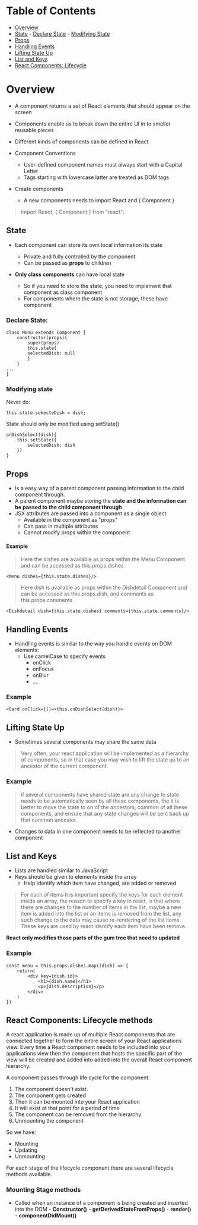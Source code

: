 # Table of Contents

-   [Overview](#React-Components)
-   [State](#State) - [Declare State](#declare-State) - [Modifying State](#modifying-state)
-   [Props](#Props)
-   [Handling Events](#Handling-Events)
-   [Lifting State Up](#Lifting-State-Up)
-   [List and Keys](#List-and-Keys)
-   [React Components: Lifecycle ](#React-Components-Lifecycle-methods)

# Overview <a name="React-Components"></a>

-   A component returns a set of React elements that should appear on the screen
-   Components enable us to break down the entire UI in to smaller reusable pieces
-   Different kinds of components can be defined in React

-   Component Conventions

    -   User-defined component names must always start with a Capital Letter
    -   Tags starting with lowercase latter are treated as DOM tags

-   Create components

    -   A new components needs to import React and { Component }

> import React, { Component } from "react";

## State <a name="State"></a>

-   Each component can store its own local information its state

    -   Private and fully controlled by the component
    -   Can be passed as **props** to children

-   **Only class components** can have local state

    -   So if you need to store the state, you need to implement that component as class component
    -   For components where the state is not storage, these have component

### Declare State: <a name="declare-State"></a>

    class Menu extends Component {
        constructor(props){
            super(props)
            this.state{
            selectedDish: null
            }
        }
    ...
    }

### Modifying state <a name="modifying-state"></a>

Never do:

    this.state.sekecteDish = dish;

State should only be modified using setState()

    onDishSelect(dish){
        this.setState({
            selectedDish: dish
        })
    }

## Props <a name="Props"></a>

-   Is a easy way of a parent component passing information to the child component through.
-   A parent component maybe storing the **state and the information can be passed to the child component through**
-   JSX attributes are passed into a component as a single object
    -   Available in the component as "props"
    -   Can pass in multiple attributes
    -   Cannot modify props within the component

#### Example

> Here the dishes are available as props within the Menu Component and can be accessed as this.props.dishes

    <Menu dishes={this.state.dishes}/>

> Here dish is available as props within the Dishdetail Component and can be accessed as this.props.dish, and comments as this.props.comments

    <Dishdetail dish={this.state.dishes} comments={this.state.comments}/>

## Handling Events<a name="Handling-Events"></a>

-   Handling events is similar to the way you handle events on DOM elements:
    -   Use camelCase to specify events
        -   onClick
        -   onFocus
        -   onBlur
        -   ...

### Example

    <Card onClick={()=>this.onDishSelect(dish)}>

## Lifting State Up <a name="Lifting-State-Up"></a>

-   Sometimes several components may share the same data

> Very often, your react application will be implemented as a hierarchy of components, so in that case you may wish to lift the state up to an ancestor of the current component.

### Example

> if several components have shared state are any change to state needs to be automatically seen by all these components, the it is better to move the state to on of the ancestors, common of all these components, and ensure that any state changes will be sent back up that common ancestor.

-   Changes to data in one component needs to be reflected to another component

## List and Keys <a name="List-and-Keys"></a>

-   Lists are handled similar to JavaScript
-   Keys should be given to elements inside the array
    -   Help identify which item have changed, are added or removed

> For each of items it is important specify the keys for each element inside an array, the reason to specify a key in react, is that where there are changes to the number of items in the list, maybe a new item is added into the list or an items is removed from the list, any such change to the data may cause re-rendering of the list items. These keys are used by react identify each item have been remove.

**React only modifies those parts of the gum tree that need to updated**

### Example

    const menu = this.props.dishes.map((dish) => {
        return(
            <div key={dish.id}>
                <h1>{dish.name}</h1>
                <p>{dish.description}</p>
            </div>
        )
    })

## React Components: Lifecycle methods <a name="React-Components-Lifecycle-methods"></a>

A react application is made up of multiple React components that are connected together to form the entire screen of your React applications view. Every time a React component needs to be included into your applications view then the component that hosts the specific part of the view will be created and added into added into the overall React component hierarchy.

A component passes through life cycle for the component.

1. The component doesn't exist.
2. The component gets created
3. Then it can be mounted into your React application
4. It will exist at that point for a period of time
5. The component can be removed from the hierarchy
6. Unmounting the component

So we have:

-   Mounting
-   Updating
-   Unmounting

For each stage of the lifecycle component there are several lifecycle methods available.

### Mounting Stage methods

-   Called when an instance of a component is being created and inserted into the DOM - **Constructor()** - **getDerivedStateFromProps()** - **render()** - **componentDidMount()**
